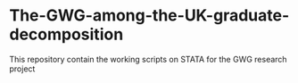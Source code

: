# The-GWG-among-the-UK-graduate-decomposition
This repository contain the working scripts on STATA for the GWG research project

